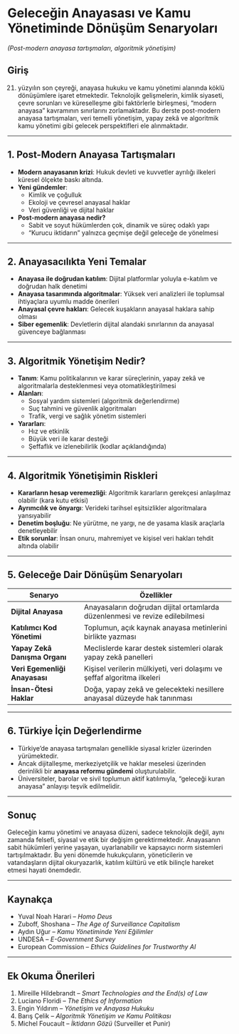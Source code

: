 # Geleceğin Anayasası ve Kamu Yönetiminde Dönüşüm Senaryoları

_(Post-modern anayasa tartışmaları, algoritmik yönetişim)_

## Giriş

21. yüzyılın son çeyreği, anayasa hukuku ve kamu yönetimi alanında köklü dönüşümlere işaret etmektedir. Teknolojik gelişmelerin, kimlik siyaseti, çevre sorunları ve küreselleşme gibi faktörlerle birleşmesi, “modern anayasa” kavramının sınırlarını zorlamaktadır. Bu derste post-modern anayasa tartışmaları, veri temelli yönetişim, yapay zekâ ve algoritmik kamu yönetimi gibi gelecek perspektifleri ele alınmaktadır.

---

## 1. Post-Modern Anayasa Tartışmaları

- **Modern anayasanın krizi**: Hukuk devleti ve kuvvetler ayrılığı ilkeleri küresel ölçekte baskı altında.
- **Yeni gündemler**:
  - Kimlik ve çoğulluk
  - Ekoloji ve çevresel anayasal haklar
  - Veri güvenliği ve dijital haklar
- **Post-modern anayasa nedir?**
  - Sabit ve soyut hükümlerden çok, dinamik ve süreç odaklı yapı
  - “Kurucu iktidarın” yalnızca geçmişe değil geleceğe de yönelmesi

---

## 2. Anayasacılıkta Yeni Temalar

- **Anayasa ile doğrudan katılım**: Dijital platformlar yoluyla e-katılım ve doğrudan halk denetimi
- **Anayasa tasarımında algoritmalar**: Yüksek veri analizleri ile toplumsal ihtiyaçlara uyumlu madde önerileri
- **Anayasal çevre hakları**: Gelecek kuşakların anayasal haklara sahip olması
- **Siber egemenlik**: Devletlerin dijital alandaki sınırlarının da anayasal güvenceye bağlanması

---

## 3. Algoritmik Yönetişim Nedir?

- **Tanım**: Kamu politikalarının ve karar süreçlerinin, yapay zekâ ve algoritmalarla desteklenmesi veya otomatikleştirilmesi
- **Alanları**:
  - Sosyal yardım sistemleri (algoritmik değerlendirme)
  - Suç tahmini ve güvenlik algoritmaları
  - Trafik, vergi ve sağlık yönetim sistemleri
- **Yararları**:
  - Hız ve etkinlik
  - Büyük veri ile karar desteği
  - Şeffaflık ve izlenebilirlik (kodlar açıklandığında)

---

## 4. Algoritmik Yönetişimin Riskleri

- **Kararların hesap veremezliği**: Algoritmik kararların gerekçesi anlaşılmaz olabilir (kara kutu etkisi)
- **Ayrımcılık ve önyargı**: Verideki tarihsel eşitsizlikler algoritmalara yansıyabilir
- **Denetim boşluğu**: Ne yürütme, ne yargı, ne de yasama klasik araçlarla denetleyebilir
- **Etik sorunlar**: İnsan onuru, mahremiyet ve kişisel veri hakları tehdit altında olabilir

---

## 5. Geleceğe Dair Dönüşüm Senaryoları

| Senaryo                       | Özellikler                                                                   |
| ----------------------------- | ---------------------------------------------------------------------------- |
| **Dijital Anayasa**           | Anayasaların doğrudan dijital ortamlarda düzenlenmesi ve revize edilebilmesi |
| **Katılımcı Kod Yönetimi**    | Toplumun, açık kaynak anayasa metinlerini birlikte yazması                   |
| **Yapay Zekâ Danışma Organı** | Meclislerde karar destek sistemleri olarak yapay zekâ panelleri              |
| **Veri Egemenliği Anayasası** | Kişisel verilerin mülkiyeti, veri dolaşımı ve şeffaf algoritma ilkeleri      |
| **İnsan-Ötesi Haklar**        | Doğa, yapay zekâ ve gelecekteki nesillere anayasal düzeyde hak tanınması     |

---

## 6. Türkiye İçin Değerlendirme

- Türkiye’de anayasa tartışmaları genellikle siyasal krizler üzerinden yürümektedir.
- Ancak dijitalleşme, merkeziyetçilik ve haklar meselesi üzerinden derinlikli bir **anayasa reformu gündemi** oluşturulabilir.
- Üniversiteler, barolar ve sivil toplumun aktif katılımıyla, “geleceği kuran anayasa” anlayışı teşvik edilmelidir.

---

## Sonuç

Geleceğin kamu yönetimi ve anayasa düzeni, sadece teknolojik değil, aynı zamanda felsefi, siyasal ve etik bir değişim gerektirmektedir. Anayasanın sabit hükümleri yerine yaşayan, uyarlanabilir ve kapsayıcı norm sistemleri tartışılmaktadır. Bu yeni dönemde hukukçuların, yöneticilerin ve vatandaşların dijital okuryazarlık, katılım kültürü ve etik bilinçle hareket etmesi hayati önemdedir.

---

## Kaynakça

- Yuval Noah Harari – _Homo Deus_
- Zuboff, Shoshana – _The Age of Surveillance Capitalism_
- Aydın Uğur – _Kamu Yönetiminde Yeni Eğilimler_
- UNDESA – _E-Government Survey_
- European Commission – _Ethics Guidelines for Trustworthy AI_

---

## Ek Okuma Önerileri

1. Mireille Hildebrandt – _Smart Technologies and the End(s) of Law_
2. Luciano Floridi – _The Ethics of Information_
3. Engin Yıldırım – _Yönetişim ve Anayasa Hukuku_
4. Barış Çelik – _Algoritmik Yönetişim ve Kamu Politikası_
5. Michel Foucault – _İktidarın Gözü_ (Surveiller et Punir)
